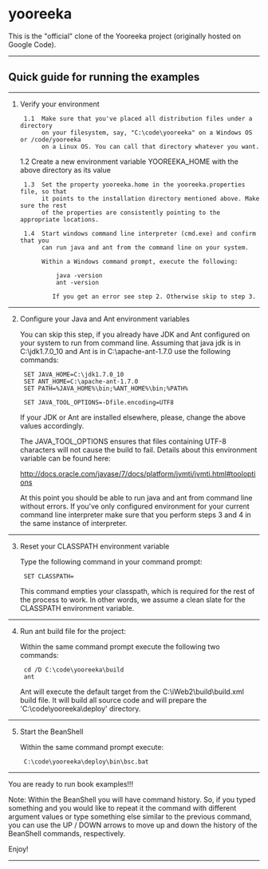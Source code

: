 yooreeka
========

This is the "official" clone of the Yooreeka project (originally hosted on Google Code). 

------------------------------------------------------------------------------
Quick guide for running the examples
------------------------------------------------------------------------------

______________________________________________________________________________		
1. Verify your environment

        1.1  Make sure that you've placed all distribution files under a directory
             on your filesystem, say, "C:\code\yooreeka" on a Windows OS or /code/yooreeka
             on a Linux OS. You can call that directory whatever you want.
	     
	1.2  Create a new environment variable YOOREEKA_HOME with the above directory as its value
             
        1.3  Set the property yooreeka.home in the yooreeka.properties file, so that
             it points to the installation directory mentioned above. Make sure the rest 
             of the properties are consistently pointing to the appropriate locations. 
        
        1.4  Start windows command line interpreter (cmd.exe) and confirm that you 
             can run java and ant from the command line on your system. 
        
             Within a Windows command prompt, execute the following:
        
                 java -version
                 ant -version
        
                If you get an error see step 2. Otherwise skip to step 3.
        
______________________________________________________________________________		
2. Configure your Java and Ant environment variables

	You can skip this step, if you already have JDK and Ant configured on your 
	system to run from command line. Assuming that java jdk is in C:\jdk1.7.0_10 
	and Ant is in C:\apache-ant-1.7.0 use the following commands:

		SET JAVA_HOME=C:\jdk1.7.0_10
		SET ANT_HOME=C:\apache-ant-1.7.0
		SET PATH=%JAVA_HOME%\bin;%ANT_HOME%\bin;%PATH%
		
		SET JAVA_TOOL_OPTIONS=-Dfile.encoding=UTF8
	
	If your JDK or Ant are installed elsewhere, please, change the above values 
	accordingly.

    The JAVA_TOOL_OPTIONS ensures that files containing UTF-8 characters 
    will not cause the build to fail. Details about this environment variable
    can be found here: 
    
    http://docs.oracle.com/javase/7/docs/platform/jvmti/jvmti.html#tooloptions
    
    At this point you should be able to run java and ant from command line 
    without errors. If you've only configured environment for your current 
    command line interpreter make sure that you perform steps 3 and 4 in 
    the same instance of interpreter.

______________________________________________________________________________		
3. Reset your CLASSPATH environment variable

	Type the following command in your command prompt:
	
		SET CLASSPATH=

	This command empties your classpath, which is required for the rest of the 
	process to work. In other words, we assume a clean slate for the CLASSPATH 
	environment variable.
 
______________________________________________________________________________		
4. Run ant build file for the project: 

	Within the same command prompt execute the following two commands:

		cd /D C:\code\yooreeka\build
		ant

	Ant will execute the default target from the C:\iWeb2\build\build.xml 
	build file. It will build all source code and will prepare the 
	'C:\code\yooreeka\deploy' directory. 

______________________________________________________________________________		
5. Start the BeanShell

	Within the same command prompt execute:

		C:\code\yooreeka\deploy\bin\bsc.bat

______________________________________________________________________________		
	
You are ready to run book examples!!!	

Note: Within the BeanShell you will have command history. So, if you typed 
something and you would like to repeat it the command with different argument
values or type something else similar to the previous command, you can use the 
UP / DOWN arrows to move up and down the history of the BeanShell commands,
respectively.

Enjoy! 
______________________________________________________________________________		

